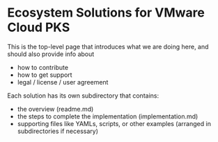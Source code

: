 # Ecosystem Solutions for VMware Cloud PKS

This is the top-level page that introduces what we are doing here, 
and should also provide info about 
 - how to contribute
 - how to get support 
 - legal / license / user agreement

Each solution has its own subdirectory that contains:
 - the overview (readme.md)
 - the steps to complete the implementation (implementation.md)
 - supporting files like YAMLs, scripts, or other examples (arranged in subdirectories if necessary)
